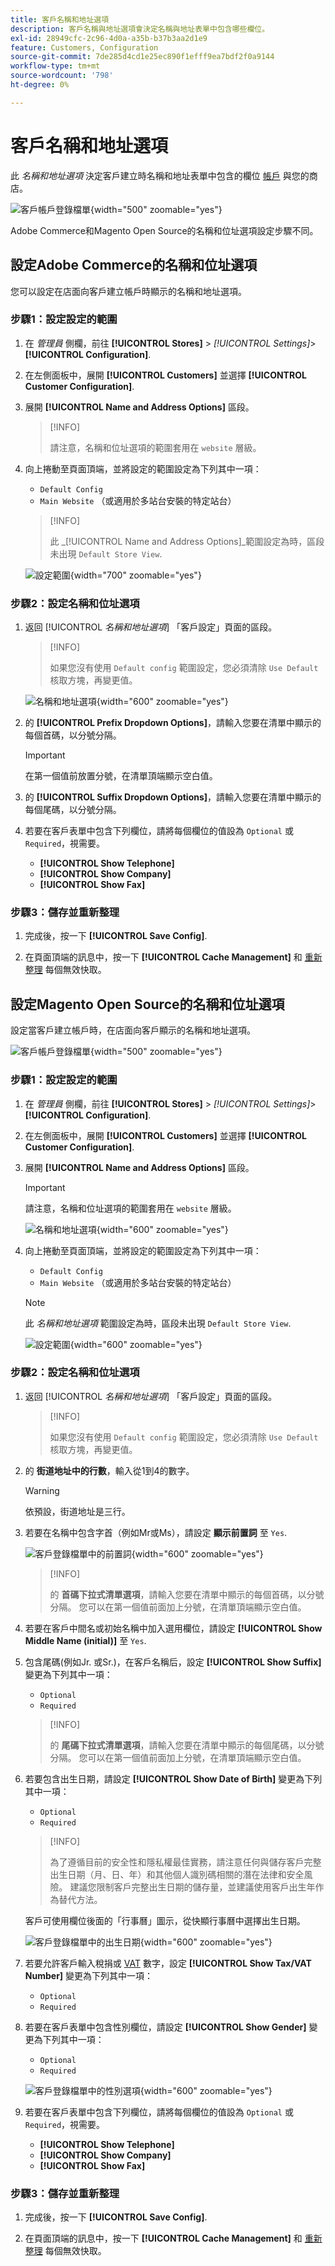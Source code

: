 ```yaml
---
title: 客戶名稱和地址選項
description: 客戶名稱與地址選項會決定名稱與地址表單中包含哪些欄位。
exl-id: 28949cfc-2c96-4d0a-a35b-b37b3aa2d1e9
feature: Customers, Configuration
source-git-commit: 7de285d4cd1e25ec890f1efff9ea7bdf2f0a9144
workflow-type: tm+mt
source-wordcount: '798'
ht-degree: 0%

---
```


# 客戶名稱和地址選項

此 _名稱和地址選項_ 決定客戶建立時名稱和地址表單中包含的欄位 [帳戶](../customers/account-create.md) 與您的商店。

![客戶帳戶登錄檔單](assets/storefront-customer-account-address-book.png){width="500" zoomable="yes"}

Adobe Commerce和Magento Open Source的名稱和位址選項設定步驟不同。

## 設定Adobe Commerce的名稱和位址選項

您可以設定在店面向客戶建立帳戶時顯示的名稱和地址選項。

### 步驟1：設定設定的範圍

1. 在 _管理員_ 側欄，前往 **[!UICONTROL Stores]** > _[!UICONTROL Settings]_>**[!UICONTROL Configuration]**.

1. 在左側面板中，展開 **[!UICONTROL Customers]** 並選擇 **[!UICONTROL Customer Configuration]**.

1. 展開 **[!UICONTROL Name and Address Options]** 區段。

   >[!INFO]
   >
   >請注意，名稱和位址選項的範圍套用在 `website` 層級。

1. 向上捲動至頁面頂端，並將設定的範圍設定為下列其中一項：

   - `Default Config`
   - `Main Website` （或適用於多站台安裝的特定站台）

   >[!INFO]
   >
   >此 _[!UICONTROL Name and Address Options]_範圍設定為時，區段未出現 `Default Store View`.

   ![設定範圍](assets/customer-configuration-scope-ee.png){width="700" zoomable="yes"}

### 步驟2：設定名稱和位址選項

1. 返回 [!UICONTROL _名稱和地址選項_] 「客戶設定」頁面的區段。

   >[!INFO]
   >
   > 如果您沒有使用 `Default config` 範圍設定，您必須清除 `Use Default` 核取方塊，再變更值。

   ![名稱和地址選項](../configuration-reference/customers/assets/customer-configuration-name-address-options-ee.png){width="600" zoomable="yes"}

1. 的 **[!UICONTROL Prefix Dropdown Options]**，請輸入您要在清單中顯示的每個首碼，以分號分隔。

   >[!IMPORTANT]
   >
   >在第一個值前放置分號，在清單頂端顯示空白值。

1. 的 **[!UICONTROL Suffix Dropdown Options]**，請輸入您要在清單中顯示的每個尾碼，以分號分隔。

1. 若要在客戶表單中包含下列欄位，請將每個欄位的值設為 `Optional` 或 `Required`，視需要。

   - **[!UICONTROL Show Telephone]**
   - **[!UICONTROL Show Company]**
   - **[!UICONTROL Show Fax]**

### 步驟3：儲存並重新整理

1. 完成後，按一下 **[!UICONTROL Save Config]**.

1. 在頁面頂端的訊息中，按一下 **[!UICONTROL Cache Management]** 和 [重新整理](../systems/cache-management.md) 每個無效快取。

## 設定Magento Open Source的名稱和位址選項

設定當客戶建立帳戶時，在店面向客戶顯示的名稱和地址選項。

![客戶帳戶登錄檔單](assets/storefront-customer-account-signup.png){width="500" zoomable="yes"}

### 步驟1：設定設定的範圍

1. 在 _管理員_ 側欄，前往 **[!UICONTROL Stores]** > _[!UICONTROL Settings]_>**[!UICONTROL Configuration]**.

1. 在左側面板中，展開 **[!UICONTROL Customers]** 並選擇 **[!UICONTROL Customer Configuration]**.

1. 展開 **[!UICONTROL Name and Address Options]** 區段。

   >[!IMPORTANT]
   >
   > 請注意，名稱和位址選項的範圍套用在 `website` 層級。

   ![名稱和地址選項](../configuration-reference/customers/assets/customer-configuration-name-address-options-ce.png){width="600" zoomable="yes"}

1. 向上捲動至頁面頂端，並將設定的範圍設定為下列其中一項：

   - `Default Config`
   - `Main Website` （或適用於多站台安裝的特定站台）

   >[!NOTE]
   >
   >此 _名稱和地址選項_ 範圍設定為時，區段未出現 `Default Store View`.

   ![設定範圍](assets/configuration-scope.png){width="600" zoomable="yes"}

### 步驟2：設定名稱和位址選項

1. 返回 [!UICONTROL _名稱和地址選項_] 「客戶設定」頁面的區段。

   >[!INFO]
   >
   >如果您沒有使用 `Default config` 範圍設定，您必須清除 `Use Default` 核取方塊，再變更值。

1. 的 **街道地址中的行數**，輸入從1到4的數字。

   >[!WARNING]
   >
   >依預設，街道地址是三行。

1. 若要在名稱中包含字首（例如Mr或Ms），請設定 **顯示前置詞** 至 `Yes`.

   ![客戶登錄檔單中的前置詞](assets/storefront-customer-account-prefix.png){width="600" zoomable="yes"}

   >[!INFO]
   >
   >的 **首碼下拉式清單選項**，請輸入您要在清單中顯示的每個首碼，以分號分隔。 您可以在第一個值前面加上分號，在清單頂端顯示空白值。

1. 若要在客戶中間名或初始名稱中加入選用欄位，請設定 **[!UICONTROL Show Middle Name (initial)]** 至 `Yes`.

1. 包含尾碼(例如Jr. 或Sr.)，在客戶名稱后，設定 **[!UICONTROL Show Suffix]** 變更為下列其中一項：

   - `Optional`
   - `Required`

   >[!INFO]
   >
   >的 **尾碼下拉式清單選項**，請輸入您要在清單中顯示的每個尾碼，以分號分隔。 您可以在第一個值前面加上分號，在清單頂端顯示空白值。

1. 若要包含出生日期，請設定 **[!UICONTROL Show Date of Birth]** 變更為下列其中一項：

   - `Optional`
   - `Required`

   >[!INFO]
   >
   >為了遵循目前的安全性和隱私權最佳實務，請注意任何與儲存客戶完整出生日期（月、日、年）和其他個人識別碼相關的潛在法律和安全風險。 建議您限制客戶完整出生日期的儲存量，並建議使用客戶出生年作為替代方法。

   客戶可使用欄位後面的「行事曆」圖示，從快顯行事曆中選擇出生日期。

   ![客戶登錄檔單中的出生日期](assets/storefront-customer-account-date-of-birth.png){width="600" zoomable="yes"}

1. 若要允許客戶輸入稅捐或 [VAT](../stores-purchase/vat.md) 數字，設定 **[!UICONTROL Show Tax/VAT Number]** 變更為下列其中一項：

   - `Optional`
   - `Required`

1. 若要在客戶表單中包含性別欄位，請設定 **[!UICONTROL Show Gender]** 變更為下列其中一項：

   - `Optional`
   - `Required`

   ![客戶登錄檔單中的性別選項](assets/storefront-customer-account-gender.png){width="600" zoomable="yes"}

1. 若要在客戶表單中包含下列欄位，請將每個欄位的值設為 `Optional` 或 `Required`，視需要。

   - **[!UICONTROL Show Telephone]**
   - **[!UICONTROL Show Company]**
   - **[!UICONTROL Show Fax]**

### 步驟3：儲存並重新整理

1. 完成後，按一下 **[!UICONTROL Save Config]**.

1. 在頁面頂端的訊息中，按一下 **[!UICONTROL Cache Management]** 和 [重新整理](../systems/cache-management.md) 每個無效快取。
